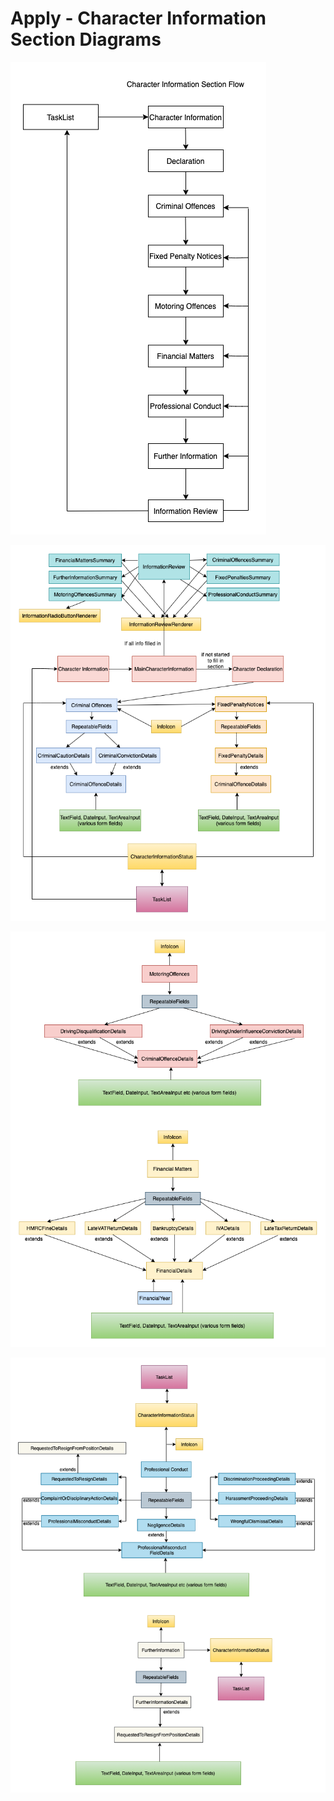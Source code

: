 # Apply - Character Information Section Diagrams

![Character Information section flow ](./code-diagrams/flow.png)

![1](./code-diagrams/1.png)

![2](./code-diagrams/2.png)

![3](./code-diagrams/3.png)
